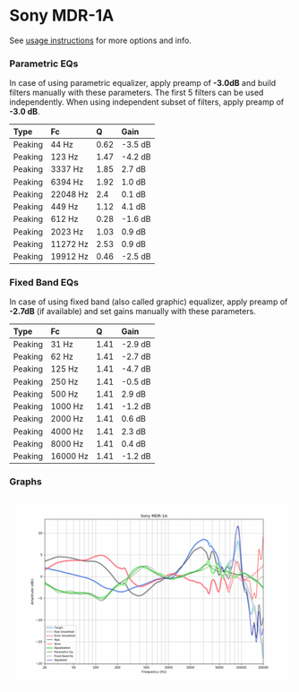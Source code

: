 # Sony MDR-1A
See [usage instructions](https://github.com/jaakkopasanen/AutoEq#usage) for more options and info.

### Parametric EQs
In case of using parametric equalizer, apply preamp of **-3.0dB** and build filters manually
with these parameters. The first 5 filters can be used independently.
When using independent subset of filters, apply preamp of **-3.0 dB**.

| Type    | Fc       |    Q | Gain    |
|:--------|:---------|:-----|:--------|
| Peaking | 44 Hz    | 0.62 | -3.5 dB |
| Peaking | 123 Hz   | 1.47 | -4.2 dB |
| Peaking | 3337 Hz  | 1.85 | 2.7 dB  |
| Peaking | 6394 Hz  | 1.92 | 1.0 dB  |
| Peaking | 22048 Hz | 2.4  | 0.1 dB  |
| Peaking | 449 Hz   | 1.12 | 4.1 dB  |
| Peaking | 612 Hz   | 0.28 | -1.6 dB |
| Peaking | 2023 Hz  | 1.03 | 0.9 dB  |
| Peaking | 11272 Hz | 2.53 | 0.9 dB  |
| Peaking | 19912 Hz | 0.46 | -2.5 dB |

### Fixed Band EQs
In case of using fixed band (also called graphic) equalizer, apply preamp of **-2.7dB**
(if available) and set gains manually with these parameters.

| Type    | Fc       |    Q | Gain    |
|:--------|:---------|:-----|:--------|
| Peaking | 31 Hz    | 1.41 | -2.9 dB |
| Peaking | 62 Hz    | 1.41 | -2.7 dB |
| Peaking | 125 Hz   | 1.41 | -4.7 dB |
| Peaking | 250 Hz   | 1.41 | -0.5 dB |
| Peaking | 500 Hz   | 1.41 | 2.9 dB  |
| Peaking | 1000 Hz  | 1.41 | -1.2 dB |
| Peaking | 2000 Hz  | 1.41 | 0.6 dB  |
| Peaking | 4000 Hz  | 1.41 | 2.3 dB  |
| Peaking | 8000 Hz  | 1.41 | 0.4 dB  |
| Peaking | 16000 Hz | 1.41 | -1.2 dB |

### Graphs
![](./Sony%20MDR-1A.png)